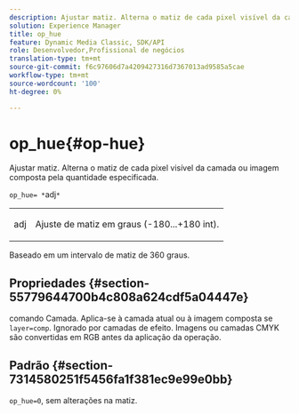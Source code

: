 ```yaml
---
description: Ajustar matiz. Alterna o matiz de cada pixel visível da camada ou imagem composta pela quantidade especificada.
solution: Experience Manager
title: op_hue
feature: Dynamic Media Classic, SDK/API
role: Desenvolvedor,Profissional de negócios
translation-type: tm+mt
source-git-commit: f6c97606d7a4209427316d7367013ad9585a5cae
workflow-type: tm+mt
source-wordcount: '100'
ht-degree: 0%

---
```



# op_hue{#op-hue}

Ajustar matiz. Alterna o matiz de cada pixel visível da camada ou imagem composta pela quantidade especificada.

`op_hue= *`adj`*`

<table id="simpletable_7DC7ABA384664BDDAA65B8DEEF7859A8"> 
 <tr class="strow"> 
  <td class="stentry"> <p><span class="varname"> adj</span> </p> </td> 
  <td class="stentry"> <p>Ajuste de matiz em graus (-180...+180 int). </p></td> 
 </tr> 
</table>

Baseado em um intervalo de matiz de 360 graus.

## Propriedades {#section-55779644700b4c808a624cdf5a04447e}

comando Camada. Aplica-se à camada atual ou à imagem composta se `layer=comp`. Ignorado por camadas de efeito. Imagens ou camadas CMYK são convertidas em RGB antes da aplicação da operação.

## Padrão {#section-7314580251f5456fa1f381ec9e99e0bb}

`op_hue=0`, sem alterações na matiz.
